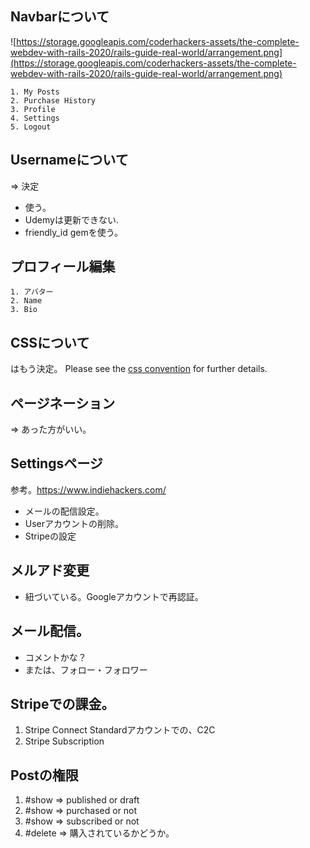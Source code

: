 ## Navbarについて
![https://storage.googleapis.com/coderhackers-assets/the-complete-webdev-with-rails-2020/rails-guide-real-world/arrangement.png](https://storage.googleapis.com/coderhackers-assets/the-complete-webdev-with-rails-2020/rails-guide-real-world/arrangement.png)

```
1. My Posts
2. Purchase History
3. Profile
4. Settings
5. Logout
```


## Usernameについて
=> 決定

- 使う。
- Udemyは更新できない.
- friendly_id gemを使う。


## プロフィール編集
```
1. アバター
2. Name
3. Bio
```

## CSSについて
はもう決定。
Please see the [css convention](css-convention.md) for further details.



## ページネーション
=> あった方がいい。

## Settingsページ
参考。https://www.indiehackers.com/

- メールの配信設定。
- Userアカウントの削除。
- Stripeの設定

## メルアド変更
- 紐づいている。Googleアカウントで再認証。

## メール配信。
- コメントかな？
- または、フォロー・フォロワー


## Stripeでの課金。
1. Stripe Connect Standardアカウントでの、C2C
2. Stripe Subscription

## Postの権限
1. #show => published or draft
2. #show => purchased or not
3. #show => subscribed or not
4. #delete => 購入されているかどうか。
